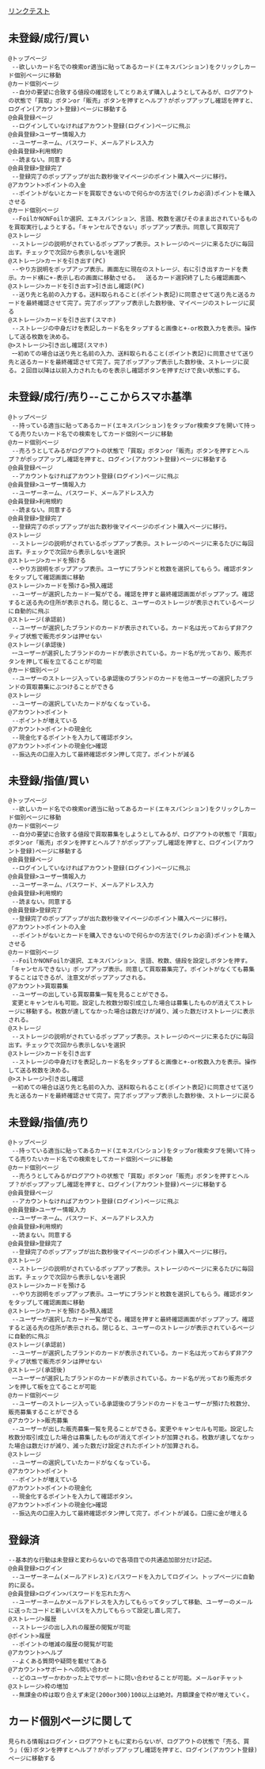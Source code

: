 [リンクテスト](#カード個別ページに関して)

## 未登録/成行/買い
    @トップページ
     --欲しいカード名での検索or適当に貼ってあるカード(エキスパンション)をクリックしカード個別ページに移動
    @カード個別ページ
     --自分の要望に合致する値段の確認をしてとりあえず購入しようとしてみるが、ログアウトの状態で「買取」ボタンor「販売」ボタンを押すとヘルプ？がポップアップし確認を押すと、ログイン(アカウント登録)ページに移動する
    @会員登録ページ
     --ログインしていなければアカウント登録(ログイン)ページに飛ぶ
    @会員登録>ユーザー情報入力
     --ユーザーネーム、パスワード、メールアドレス入力  
    @会員登録>利用規約
     --読まない。同意する
    @会員登録>登録完了
     --登録完了のポップアップが出た数秒後マイページのポイント購入ページに移行。
    @アカウント>ポイントの入金
     --ポイントがないとカードを買取できないので何らかの方法で(クレカ必須)ポイントを購入させる
    @カード個別ページ
     --FoilかNONFoilか選択、エキスパンション、言語、枚数を選びそのまま出されているものを買取実行しようとする。「キャンセルできない」ポップアップ表示。同意して買取完了
    @ストレージ
     --ストレージの説明がされているポップアップ表示。ストレージのページに来るたびに毎回出す。チェックで次回から表示しないを選択
    @ストレージ>カードを引き出す(PC)
     --やり方説明をポップアップ表示。画面左に現在のストレージ、右に引き出すカードを表示。カード横に+-表示し右の画面に移動させる。  送るカード選択終了したら確認画面へ
    @ストレージ>カードを引き出す>引き出し確認(PC)
     --送り先と名前の入力する。送料取られること(ポイント表記)に同意させて送り先と送るカードを最終確認させて完了。完了ポップアップ表示した数秒後、マイページのストレージに戻る
    @ストレージ>カードを引き出す(スマホ) 
     --ストレージの中身だけを表記しカード名をタップすると画像と+-or枚数入力を表示。操作して送る枚数を決める。
    @>ストレージ>引き出し確認(スマホ)
     ｰｰ初めての場合は送り先と名前の入力、送料取られること(ポイント表記)に同意させて送り先と送るカードを最終確認させて完了。完了ポップアップ表示した数秒後、ストレージに戻る。２回目以降は以前入力されたものを表示し確認ボタンを押すだけで良い状態にする。
## 未登録/成行/売り--ここからスマホ基準
    @トップページ
     --持っている適当に貼ってあるカード(エキスパンション)をタップor検索タブを開いて持ってる売りたいカード名での検索をしてカード個別ページに移動
    @カード個別ページ
     --売ろうとしてみるがログアウトの状態で「買取」ボタンor「販売」ボタンを押すとヘルプ？がポップアップし確認を押すと、ログイン(アカウント登録)ページに移動する
    @会員登録ページ
     --アカウントなければアカウント登録(ログイン)ページに飛ぶ
    @会員登録>ユーザー情報入力
     --ユーザーネーム、パスワード、メールアドレス入力  
    @会員登録>利用規約
     --読まない。同意する
    @会員登録>登録完了
     --登録完了のポップアップが出た数秒後マイページのポイント購入ページに移行。
    @ストレージ
     --ストレージの説明がされているポップアップ表示。ストレージのページに来るたびに毎回出す。チェックで次回から表示しないを選択
    @ストレージ>カードを預ける
     --やり方説明をポップアップ表示。ユーザにブランドと枚数を選択してもらう。確認ボタンをタップして確認画面に移動
    @ストレージ>カードを預ける>預入確認
     --ユーザーが選択したカード一覧がでる。確認を押すと最終確認画面がポップアップ。確認すると送る先の住所が表示される。閉じると、ユーザーのストレージが表示されているページに自動的に飛ぶ
    @ストレージ(承認前)
     --ユーザーが選択したブランドのカードが表示されている。カード名は光っておらず非アクティブ状態で販売ボタンは押せない
    @ストレージ(承認後)
     ｰｰユーザーが選択したブランドのカードが表示されている。カード名が光っており、販売ボタンを押して板を立てることが可能
    @カード個別ページ
     --ユーザーのストレージ入っている承認後のブランドのカードを他ユーザーの選択したブランドの買取募集にぶつけることができる
    @ストレージ
     --ユーザーの選択していたカードがなくなっている。
    @アカウント>ポイント
     --ポイントが増えている
    @アカウント>ポイントの現金化
     --現金化するポイントを入力して確認ボタン。
    @アカウント>ポイントの現金化>確認
     --振込先の口座入力して最終確認ボタン押して完了。ポイントが減る
## 未登録/指値/買い　
    @トップページ
     --欲しいカード名での検索or適当に貼ってあるカード(エキスパンション)をクリックしカード個別ページに移動
    @カード個別ページ
     --自分の要望に合致する値段で買取募集をしようとしてみるが、ログアウトの状態で「買取」ボタンor「販売」ボタンを押すとヘルプ？がポップアップし確認を押すと、ログイン(アカウント登録)ページに移動する
    @会員登録ページ
     --ログインしていなければアカウント登録(ログイン)ページに飛ぶ
    @会員登録>ユーザー情報入力
     --ユーザーネーム、パスワード、メールアドレス入力  
    @会員登録>利用規約
     --読まない。同意する
    @会員登録>登録完了
     --登録完了のポップアップが出た数秒後マイページのポイント購入ページに移行。
    @アカウント>ポイントの入金
     --ポイントがないとカードを購入できないので何らかの方法で(クレカ必須)ポイントを購入させる
    @カード個別ページ
     --FoilかNONFoilか選択、エキスパンション、言語、枚数、値段を設定しボタンを押す。「キャンセルできない」ポップアップ表示。同意して買取募集完了。ポイントがなくても募集することはできるが、注意文がポップアップされる。
    @アカウント>買取募集
     --ユーザーの出している買取募集一覧を見ることができる。
     変更とキャンセルも可能。設定した枚数分取引成立した場合は募集したものが消えてストレージに移動する。枚数が達してなかった場合は数だけが減り、減った数だけストレージに表示される。
    @ストレージ
     --ストレージの説明がされているポップアップ表示。ストレージのページに来るたびに毎回出す。チェックで次回から表示しないを選択
    @ストレージ>カードを引き出す
     --ストレージの中身だけを表記しカード名をタップすると画像と+-or枚数入力を表示。操作して送る枚数を決める。
    @>ストレージ>引き出し確認
     ｰｰ初めての場合は送り先と名前の入力、送料取られること(ポイント表記)に同意させて送り先と送るカードを最終確認させて完了。完了ポップアップ表示した数秒後、ストレージに戻る
## 未登録/指値/売り
    @トップページ
     --持っている適当に貼ってあるカード(エキスパンション)をタップor検索タブを開いて持ってる売りたいカード名での検索をしてカード個別ページに移動
    @カード個別ページ
     --売ろうとしてみるがログアウトの状態で「買取」ボタンor「販売」ボタンを押すとヘルプ？がポップアップし確認を押すと、ログイン(アカウント登録)ページに移動する
    @会員登録ページ
     --アカウントなければアカウント登録(ログイン)ページに飛ぶ
    @会員登録>ユーザー情報入力
     --ユーザーネーム、パスワード、メールアドレス入力  
    @会員登録>利用規約
     --読まない。同意する
    @会員登録>登録完了
     --登録完了のポップアップが出た数秒後マイページのポイント購入ページに移行。
    @ストレージ
     --ストレージの説明がされているポップアップ表示。ストレージのページに来るたびに毎回出す。チェックで次回から表示しないを選択
    @ストレージ>カードを預ける
     --やり方説明をポップアップ表示。ユーザにブランドと枚数を選択してもらう。確認ボタンをタップして確認画面に移動
    @ストレージ>カードを預ける>預入確認
     --ユーザーが選択したカード一覧がでる。確認を押すと最終確認画面がポップアップ。確認すると送る先の住所が表示される。閉じると、ユーザーのストレージが表示されているページに自動的に飛ぶ
    @ストレージ(承認前)
     --ユーザーが選択したブランドのカードが表示されている。カード名は光っておらず非アクティブ状態で販売ボタンは押せない
    @ストレージ(承認後)
     ｰｰユーザーが選択したブランドのカードが表示されている。カード名が光っており販売ボタンを押して板を立てることが可能
    @カード個別ページ
     --ユーザーのストレージ入っている承認後のブランドのカードをユーザーが預けた枚数分、販売募集することができる
    @アカウント>販売募集
     --ユーザーが出した販売募集一覧を見ることができる。変更やキャンセルも可能。設定した枚数分取引成立した場合は募集したものが消えてポイントが加算される。枚数が達してなかった場合は数だけが減り、減った数だけ設定されたポイントが加算される。 
    @ストレージ
     --ユーザーの選択していたカードがなくなっている。
    @アカウント>ポイント
     --ポイントが増えている  
    @アカウント>ポイントの現金化
     --現金化するポイントを入力して確認ボタン。
    @アカウント>ポイントの現金化>確認
     --振込先の口座入力して最終確認ボタン押して完了。ポイントが減る。口座に金が増える
## 登録済
    --基本的な行動は未登録と変わらないので各項目での共通追加部分だけ記述。
    @会員登録>ログイン
     --ユーザーネーム(メールアドレス)とパスワードを入力してログイン。トップページに自動的に戻る。
    @会員登録>ログイン>パスワードを忘れた方へ
     --ユーザーネームかメールアドレスを入力してもらってタップして移動、ユーザーのメールに送ったコードと新しいパスを入力してもらって設定し直し完了。 
    @ストレージ>履歴
     --ストレージの出し入れの履歴の閲覧が可能
    @ポイント>履歴
     --ポイントの増減の履歴の閲覧が可能  
    @アカウント>ヘルプ
     --よくある質問や疑問を載せてある
    @アカウント>サポートへの問い合わせ
     --どのユーザーかわかった上でサポートに問い合わせることが可能。メールorチャット 
    @ストレージ>枠の増加
     --無課金の枠は取り合えず未定(200or300)100以上は絶対。月額課金で枠が増えていく。

## カード個別ページに関して
    見られる情報はログイン・ログアウトともに変わらないが、ログアウトの状態で「売る、買う」(仮)ボタンを押すとヘルプ？がポップアップし確認を押すと、ログイン(アカウント登録)ページに移動する
    
